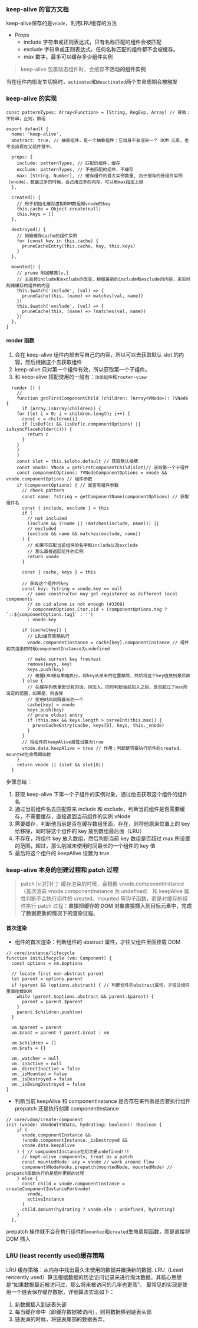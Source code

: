 ### keep-alive 的官方文档
keep-alive保存的是`vnode`，利用LRU缓存的方法
- Props
  - include 字符串或正则表达式，只有名称匹配的组件会被匹配
  - exclude 字符串或正则表达式。任何名称匹配的组件都不会被缓存。
  - max 数字。最多可以缓存多少组件实例

> keep-alive 包裹动态组件时，会缓存**不活动的组件实例**

当在组件内部发生切换时，`activated`和`deactivated`两个生命周期会被触发

### keep-alive 的实现

```
const patternTypes: Array<Function> = [String, RegExp, Array] // 接收：字符串，正则，数组

export default {
  name: 'keep-alive',
  abstract: true, // 抽象组件，是一个抽象组件：它自身不会渲染一个 DOM 元素，也不会出现在父组件链中。

  props: {
    include: patternTypes, // 匹配的组件，缓存
    exclude: patternTypes, // 不去匹配的组件，不缓存
    max: [String, Number], // 缓存组件的最大实例数量, 由于缓存的是组件实例（vnode），数量过多的时候，会占用过多的内存，可以用max指定上限
  },

  created() {
    // 用于初始化缓存虚拟DOM数组和vnode的key
    this.cache = Object.create(null)
    this.keys = []
  },

  destroyed() {
    // 销毁缓存cache的组件实例
    for (const key in this.cache) {
      pruneCacheEntry(this.cache, key, this.keys)
    }
  },

  mounted() {
    // prune 削减精简[v.]
    // 去监控include和exclude的改变，根据最新的include和exclude的内容，来实时削减缓存的组件的内容
    this.$watch('include', (val) => {
      pruneCache(this, (name) => matches(val, name))
    })
    this.$watch('exclude', (val) => {
      pruneCache(this, (name) => !matches(val, name))
    })
  },
}

```

#### render 函数

1. 会在 keep-alive 组件内部去写自己的内容，所以可以去获取默认 slot 的内容，然后根据这个去获取组件
2. keep-alive 只对第一个组件有效，所以获取第一个子组件。
3. 和 keep-alive 搭配使用的一般有：`动态组件`和`router-view`

```
  render () {
    //
    function getFirstComponentChild (children: ?Array<VNode>): ?VNode {
      if (Array.isArray(children)) {
    for (let i = 0; i < children.length; i++) {
      const c = children[i]
      if (isDef(c) && (isDef(c.componentOptions) || isAsyncPlaceholder(c))) {
        return c
      }
    }
    }
    }
    const slot = this.$slots.default // 获取默认插槽
    const vnode: VNode = getFirstComponentChild(slot)// 获取第一个子组件
    const componentOptions: ?VNodeComponentOptions = vnode && vnode.componentOptions // 组件参数
    if (componentOptions) { // 是否有组件参数
      // check pattern
      const name: ?string = getComponentName(componentOptions) // 获取组件名
      const { include, exclude } = this
      if (
        // not included
        (include && (!name || !matches(include, name))) ||
        // excluded
        (exclude && name && matches(exclude, name))
      ) {
        // 如果不匹配当前组件的名字和include以及exclude
        // 那么直接返回组件的实例
        return vnode
      }

      const { cache, keys } = this

      // 获取这个组件的key
      const key: ?string = vnode.key == null
        // same constructor may get registered as different local components
        // so cid alone is not enough (#3269)
        ? componentOptions.Ctor.cid + (componentOptions.tag ? `::${componentOptions.tag}` : '')
        : vnode.key

      if (cache[key]) {
        // LRU缓存策略执行
        vnode.componentInstance = cache[key].componentInstance // 组件初次渲染的时候componentInstance为undefined

        // make current key freshest
        remove(keys, key)
        keys.push(key)
        // 根据LRU缓存策略执行，将key从原来的位置移除，然后将这个key值放到最后面
      } else {
        // 在缓存列表里面没有的话，则加入，同时判断当前加入之后，是否超过了max所设定的范围，如果是，则去除
        // 使用时间间隔最长的一个
        cache[key] = vnode
        keys.push(key)
        // prune oldest entry
        if (this.max && keys.length > parseInt(this.max)) {
          pruneCacheEntry(cache, keys[0], keys, this._vnode)
        }
      }
      // 将组件的keepAlive属性设置为true
      vnode.data.keepAlive = true // 作用：判断是否要执行组件的created、mounted生命周期函数
    }
    return vnode || (slot && slot[0])
  }
```

步骤总结：

1. 获取 keep-alive 下第一个子组件的实例对象，通过他去获取这个组件的组件名
2. 通过当前组件名去匹配原来 include 和 exclude，判断当前组件是否需要缓存，不需要缓存，直接返回当前组件的实例 vNode
3. 需要缓存，判断他当前是否在缓存数组里面，存在，则将他原来位置上的 key 给移除，同时将这个组件的 key 放到数组最后面（LRU）
4. 不存在，将组件 key 放入数组，然后判断当前 key 数组是否超过 max 所设置的范围，超过，那么削减未使用时间最长的一个组件的 key 值
5. 最后将这个组件的 keepAlive 设置为 true

### keep-alive 本身的创建过程和 patch 过程

> patch [v.]打补丁
> 缓存渲染的时候，会根据 vnode.componentInstance（首次渲染 vnode.componentInstance 为 undefined） 和 keepAlive 属性判断不会执行组件的 created、mounted 等钩子函数，而是对缓存的组件执行 patch 过程：**直接把缓存的 DOM 对象直接插入到目标元素中，完成了数据更新的情况下的渲染过程**。

#### 首次渲染

- 组件的首次渲染：判断组件的 abstract 属性，才往父组件里面挂载 DOM

```
// core/instance/lifecycle
function initLifecycle (vm: Component) {
  const options = vm.$options

  // locate first non-abstract parent
  let parent = options.parent
  if (parent && !options.abstract) { // 判断组件的abstract属性，才往父组件里面挂载DOM
    while (parent.$options.abstract && parent.$parent) {
      parent = parent.$parent
    }
    parent.$children.push(vm)
  }

  vm.$parent = parent
  vm.$root = parent ? parent.$root : vm

  vm.$children = []
  vm.$refs = {}

  vm._watcher = null
  vm._inactive = null
  vm._directInactive = false
  vm._isMounted = false
  vm._isDestroyed = false
  vm._isBeingDestroyed = false
}
```

- 判断当前 keepAlive 和 componentInstance 是否存在来判断是否要执行组件 prepatch 还是执行创建 componentInstance

```
// core/vdom/create-component
init (vnode: VNodeWithData, hydrating: boolean): ?boolean {
    if (
      vnode.componentInstance &&
      !vnode.componentInstance._isDestroyed &&
      vnode.data.keepAlive
    ) { // componentInstance在初次是undefined!!!
      // kept-alive components, treat as a patch
      const mountedNode: any = vnode // work around flow
      componentVNodeHooks.prepatch(mountedNode, mountedNode) // prepatch函数执行的是组件更新的过程
    } else {
      const child = vnode.componentInstance = createComponentInstanceForVnode(
        vnode,
        activeInstance
      )
      child.$mount(hydrating ? vnode.elm : undefined, hydrating)
    }
  },
```

prepatch 操作就不会在执行组件的`mounted`和`created`生命周期函数，而是直接将 DOM 插入

### LRU (least recently used)缓存策略

LRU 缓存策略：从内存中找出最久未使用的数据并置换新的数据.
LRU（Least rencently used）算法根据数据的历史访问记录来进行淘汰数据，其核心思想是“如果数据最近被访问过，那么将来被访问的几率也更高”。
最常见的实现是使用一个链表保存缓存数据，详细算法实现如下：

1. 新数据插入到链表头部
2. 每当缓存命中（即缓存数据被访问），则将数据移到链表头部
3. 链表满的时候，将链表尾部的数据丢弃。
